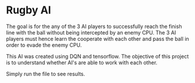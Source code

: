 # Rugby AI

The goal is for the any of the 3 AI players to successfully reach the finish line with the ball without being intercepted by an enemy CPU. The 3 AI players must hence learn the cooperate with each other and pass the ball in order to evade the enemy CPU. 

This AI was created using DQN and tensorflow. The objective of this project is to understand whether AI's are able to work with each other. 

Simply run the file to see results. 

